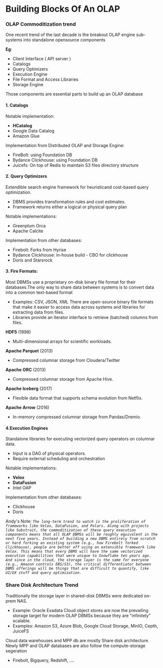 # Building Blocks Of An OLAP

### OLAP Commoditization trend

One recent trend of the last decade is the breakout
OLAP engine sub-systems into standalone opensource components

**Eg**: 
- Client Interface ( API server )
- Catalogs
- Query Optimizers
- Execution Engine
- File Format and Access Libraries
- Storage Engine

Those components are essential parts to build up an OLAP database

#### 1. Catalogs

Notable implementation:
- **HCatalog**
- Google Data Catalog
- Amazon Glue

Implementation from Distributed OLAP and Storage Engine:
- FireBolt: using Foundation DB
- Bydance Clickhouse: using Foundation DB
- Juicefs: On top of Redis to maintain S3 files directory structure

#### 2. Query Optimizers

Extendible search engine framework for heuristicand cost-based query optimization.
- DBMS provides transformation rules and cost estimates.
- Framework returns either a logical or physical query plan

Notable implementations:
- Greenplum Orca
- Apache Calcite

Implementation from other databases:
- Firebolt: Forks from Hyrise
- Bydance Clickhouse: in-house build - CBO for clickhouse
- Doris and Starsrock

#### 3. Fire Formats:
Most DBMSs use a proprietary on-disk binary file
format for their databases.The only way to share
data between systems is to convert data into a
common text-based format
- Examples: CSV, JSON, XML
There are open-source binary file formats that make
it easier to access data across systems and libraries
for extracting data from files.
- Libraries provide an iterator interface to retrieve (batched)
columns from files.

**HDF5** (1998)
- Multi-dimensional arrays for
scientific workloads.
  
**Apache Parquet** (2013)
- Compressed columnar storage from
Cloudera/Twitter

**Apache ORC** (2013)
- Compressed columnar storage from
Apache Hive.

**Apache Iceberg** (2017)
- Flexible data format that supports
schema evolution from Netflix.

**Apache Arrow** (2016)
- In-memory compressed columnar
storage from Pandas/Dremio.

#### 4.Execution Engines
Standalone libraries for executing vectorized query
operators on columnar data.
- Input is a DAG of physical operators.
- Require external scheduling and orchestration

Notable implementations:
- **Velox**
- **DataFusion**
- Intel OAP

Implementation from other databases:
- Clickhouse
- Doris

Andy's Note:
_`The long-term trend to watch is the proliferation of frameworks like Velox, DataFusion, and Polars. Along with projects like Substrait, the commoditization of these query execution components means that all OLAP DBMSs will be roughly equivalent in the next five years. Instead of building a new DBMS entirely from scratch or hard forking an existing system (e.g., how Firebolt forked Clickhouse), people are better off using an extensible framework like Velox. This means that every DBMS will have the same vectorized execution capabilities that were unique to Snowflake ten years ago. And since in the cloud, the storage layer is the same for everyone (e.g., Amazon controls EBS/S3), the critical differentiator between DBMS offerings will be things that are difficult to quantify, like UI/UX stuff and query optimization.`_

### Share Disk Architecture Trend

Traditionally the storage layer in shared-disk
DBMSs were dedicated on-prem NAS.
- Example: Oracle Exadata
Cloud object stores are now the prevailing storage
target for modern OLAP DBMSs because they are
"infinitely" scalable.
- Examples: Amazon S3, Azure Blob, Google Cloud Storage, MinIO, Cepth, JuiceFS

Cloud data warehouses and MPP db are mostly Share disk architecture. 
Newly MPP and OLAP databases are also follow the compute-storage segeration
- Firebolt, Bigquery, Redshift, ....
